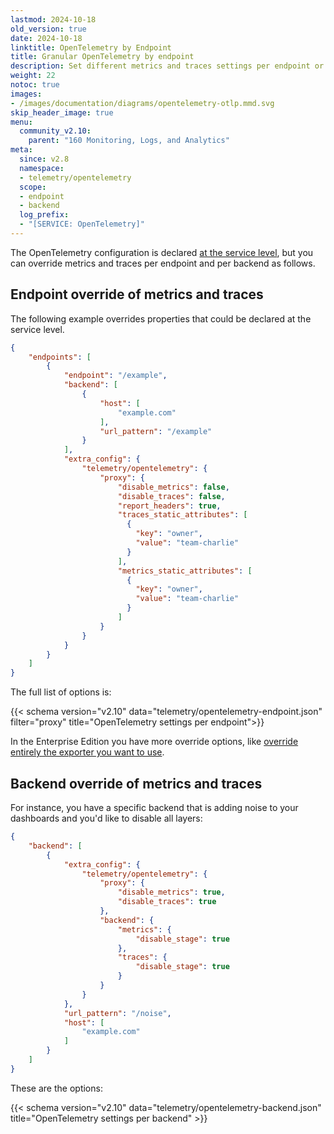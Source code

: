 ```yaml
---
lastmod: 2024-10-18
old_version: true
date: 2024-10-18
linktitle: OpenTelemetry by Endpoint
title: Granular OpenTelemetry by endpoint
description: Set different metrics and traces settings per endpoint or per backend individually, overriding existing OpenTelemetry settings that are defined at the service level
weight: 22
notoc: true
images:
- /images/documentation/diagrams/opentelemetry-otlp.mmd.svg
skip_header_image: true
menu:
  community_v2.10:
    parent: "160 Monitoring, Logs, and Analytics"
meta:
  since: v2.8
  namespace:
  - telemetry/opentelemetry
  scope:
  - endpoint
  - backend
  log_prefix:
  - "[SERVICE: OpenTelemetry]"
---
```


The OpenTelemetry configuration is declared [at the service level](/docs/v2.10/telemetry/opentelemetry/), but you can override metrics and traces per endpoint and per backend as follows.

## Endpoint override of metrics and traces
The following example overrides properties that could be declared at the service level.

```json
{
    "endpoints": [
        {
            "endpoint": "/example",
            "backend": [
                {
                    "host": [
                        "example.com"
                    ],
                    "url_pattern": "/example"
                }
            ],
            "extra_config": {
                "telemetry/opentelemetry": {
                    "proxy": {
                        "disable_metrics": false,
                        "disable_traces": false,
                        "report_headers": true,
                        "traces_static_attributes": [
                          {
                            "key": "owner",
                            "value": "team-charlie"
                          }
                        ],
                        "metrics_static_attributes": [
                          {
                            "key": "owner",
                            "value": "team-charlie"
                          }
                        ]
                    }
                }
            }
        }
    ]
}
```

The full list of options is:

{{< schema version="v2.10" data="telemetry/opentelemetry-endpoint.json" filter="proxy" title="OpenTelemetry settings per endpoint">}}

In the Enterprise Edition you have more override options, like [override entirely the exporter you want to use](/docs/enterprise/telemetry/opentelemetry-by-endpoint/).

## Backend override of metrics and traces
For instance, you have a specific backend that is adding noise to your dashboards and you'd like to disable all layers:

```json
{
    "backend": [
        {
            "extra_config": {
                "telemetry/opentelemetry": {
                    "proxy": {
                        "disable_metrics": true,
                        "disable_traces": true
                    },
                    "backend": {
                        "metrics": {
                            "disable_stage": true
                        },
                        "traces": {
                            "disable_stage": true
                        }
                    }
                }
            },
            "url_pattern": "/noise",
            "host": [
                "example.com"
            ]
        }
    ]
}
```
These are the options:

{{< schema version="v2.10" data="telemetry/opentelemetry-backend.json" title="OpenTelemetry settings per backend" >}}
